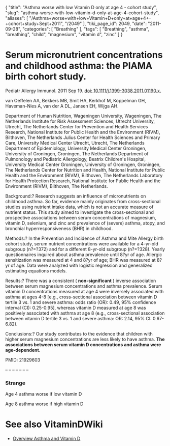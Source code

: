 {
    "title": "Asthma worse with low Vitamin D only at age 4 - cohort study",
    "slug": "asthma-worse-with-low-vitamin-d-only-at-age-4-cohort-study",
    "aliases": [
        "/Asthma+worse+with+low+Vitamin+D+only+at+age+4+-+cohort+study+Sept+2011",
        "/2049"
    ],
    "tiki_page_id": 2049,
    "date": "2011-09-28",
    "categories": [
        "Breathing"
    ],
    "tags": [
        "Breathing",
        "asthma",
        "breathing",
        "child",
        "magnesium",
        "vitamin d",
        "zinc"
    ]
}


# Serum micronutrient concentrations and childhood asthma: the PIAMA birth cohort study.

Pediatr Allergy Immunol. 2011 Sep 19. [doi: 10.1111/j.1399-3038.2011.01190.x.](https://doi.org/10.1111/j.1399-3038.2011.01190.x.) 

van Oeffelen AA, Bekkers MB, Smit HA, Kerkhof M, Koppelman GH, Haveman-Nies A, van der A DL, Jansen EH, Wijga AH.

Department of Human Nutrition, Wageningen University, Wageningen, The Netherlands Institute for Risk Assessment Sciences, Utrecht University, Utrecht, The Netherlands Center for Prevention and Health Services Research, National Institute for Public Health and the Environment (RIVM), Bilthoven, The Netherlands Julius Center for Health Sciences and Primary Care, University Medical Center Utrecht, Utrecht, The Netherlands Department of Epidemiology, University Medical Center Groningen, University of Groningen, Groningen, The Netherlands Department of Pulmonology and Pediatric Allergology, Beatrix Children's Hospital, University Medical Center Groningen, University of Groningen, Groningen, The Netherlands Center for Nutrition and Health, National Institute for Public Health and the Environment (RIVM), Bilthoven, The Netherlands Laboratory for Health Protection Research, National Institute for Public Health and the Environment (RIVM), Bilthoven, The Netherlands.

Background:? Research suggests an influence of micronutrients on childhood asthma. So far, evidence mainly originates from cross-sectional studies using nutrient intake data, which is not an accurate measure of nutrient status. This study aimed to investigate the cross-sectional and prospective associations between serum concentrations of magnesium, vitamin D, selenium, and zinc and prevalence of (severe) asthma, atopy, and bronchial hyperresponsiveness (BHR) in childhood. 

Methods:? In the Prevention and Incidence of Asthma and Mite Allergy birth cohort study, serum nutrient concentrations were available for a 4-yr-old subgroup (n?=?372) and for a different 8-yr-old subgroup (n?=?328). Yearly questionnaires inquired about asthma prevalence until 8?yr of age. Allergic sensitization was measured at 4 and 8?yr of age; BHR was measured at 8?yr of age. Data were analyzed with logistic regression and generalized estimating equations models. 

Results:? There was a consistent ( **non-significant** ) inverse association between serum magnesium concentrations and asthma prevalence. Serum vitamin D concentrations measured at age 4 were inversely associated with asthma at ages 4-8 <span>[e.g., cross-sectional association between vitamin D tertile 3 vs. 1 and severe asthma: odds ratio (OR): 0.49, 95% confidence interval (CI): 0.25-0.95]</span>, whereas vitamin D measured at age 8 was positively associated with asthma at age 8 (e.g., cross-sectional association between vitamin D tertile 3 vs. 1 and severe asthma: OR: 2.14, 95% CI: 0.67-6.82). 

Conclusions:? Our study contributes to the evidence that children with higher serum magnesium concentrations are less likely to have asthma.  **The associations between serum vitamin D concentrations and asthma were age-dependent.** 

PMID:     21929603

– – – – – – – 

### Strange

Age 4  asthma worse if low vitamin D

Age 8  asthma worse if high vitamin D

# See also VitaminDWiki

* [Overview Asthma and Vitamin D](/posts/overview-asthma-and-vitamin-d)